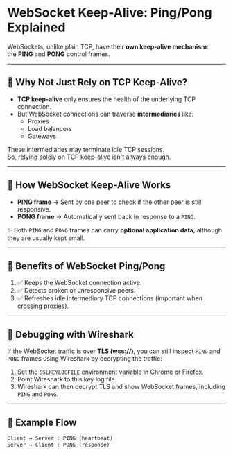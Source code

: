 # WebSocket Keep-Alive: Ping/Pong Explained

WebSockets, unlike plain TCP, have their **own keep-alive mechanism**:  
the **PING** and **PONG** control frames.

---

## 🔹 Why Not Just Rely on TCP Keep-Alive?

- **TCP keep-alive** only ensures the health of the underlying TCP connection.  
- But WebSocket connections can traverse **intermediaries** like:
  - Proxies  
  - Load balancers  
  - Gateways  

These intermediaries may terminate idle TCP sessions.  
So, relying solely on TCP keep-alive isn't always enough.

---

## 🔹 How WebSocket Keep-Alive Works

- **PING frame** → Sent by one peer to check if the other peer is still responsive.  
- **PONG frame** → Automatically sent back in response to a `PING`.  

✨ Both `PING` and `PONG` frames can carry **optional application data**, although they are usually kept small.

---

## 🔹 Benefits of WebSocket Ping/Pong

1. ✅ Keeps the WebSocket connection active.  
2. ✅ Detects broken or unresponsive peers.  
3. ✅ Refreshes idle intermediary TCP connections (important when crossing proxies).  

---

## 🔹 Debugging with Wireshark

If the WebSocket traffic is over **TLS (wss://)**, you can still inspect `PING` and `PONG` frames using Wireshark by decrypting the traffic:

1. Set the `SSLKEYLOGFILE` environment variable in Chrome or Firefox.  
2. Point Wireshark to this key log file.  
3. Wireshark can then decrypt TLS and show WebSocket frames, including `PING` and `PONG`.

---

## 🔹 Example Flow

```txt
Client → Server : PING (heartbeat)
Server → Client : PONG (response)
